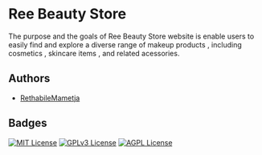 # Ree Beauty Store

The purpose and the goals of Ree Beauty Store website is enable users to easily find and explore a diverse range of makeup products , including cosmetics , skincare items , and related acessories. 
## Authors

- [RethabileMametja](https://www.github.com/octokatherine)

## Badges

[![MIT License](https://img.shields.io/badge/License-MIT-green.svg)](https://choosealicense.com/licenses/mit/)
[![GPLv3 License](https://img.shields.io/badge/License-GPL%20v3-yellow.svg)](https://opensource.org/licenses/)
[![AGPL License](https://img.shields.io/badge/license-AGPL-blue.svg)](http://www.gnu.org/licenses/agpl-3.0)

